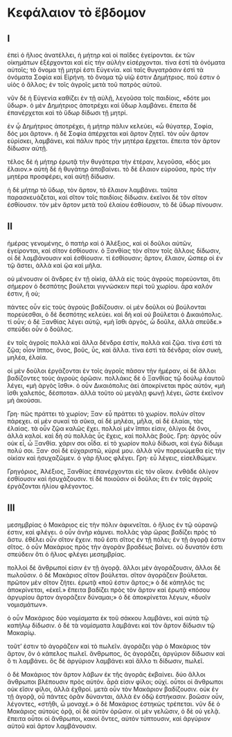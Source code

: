 # Κεφάλαιον τὸ ἕβδομον

## I

ἐπεὶ ὁ ἥλιος ἀνατέλλει, ἡ μήτηρ καὶ οἱ παῖδες ἐγείρονται. ἐκ τῶν οἰκημάτων ἐξέρχονται καὶ εἰς τὴν αὐλὴν εἰσέρχονται. τίνα ἐστί τὰ ὀνόματα αὐτοῖς; τὸ ὄνομα τῇ μητρί ἐστι Εὐγενία. καὶ ταῖς θυγατράσιν ἐστὶ τὰ ὀνόματα Σοφία καὶ Εἰρήνη. τὸ ὄνομα τῷ υἱῷ ἐστιν Δημήτριος. ποῦ ἐστιν ὁ υἱὸς ὁ ἄλλος; ἐν τοῖς ἀγροῖς μετὰ τοῦ πατρὸς αὐτοῦ.

νῦν δὲ ἡ Εὐγενία καθίζει ἐν τῇ αὐλῇ, λεγοῦσα τοῖς παιδίοις, «δότε μοι ὕδωρ». ὁ μὲν Δημήτριος ἀποτρέχει καὶ ὕδωρ λαμβάνει. ἔπειτα δὲ ἐπανέρχεται καὶ τὸ ὕδωρ δίδωσι τῇ μητρί.

ἐν ᾧ Δημήτριος ἀποτρέχει, ἡ μήτηρ πάλιν κελεύει, «ὦ θύγατερ, Σοφία, δός μοι ἄρτον». ἡ δὲ Σοφία ἀπέρχεται καὶ ἄρτον ζητεῖ. τὸν οὖν ἄρτον εὑρίσκει, λαμβάνει, καὶ πάλιν πρὸς τὴν μητέρα ἔρχεται. ἔπειτα τὸν ἄρτον δίδωσιν αὐτῇ.

τέλος δὲ ἡ μήτηρ ἐρωτᾷ τὴν θυγάτερα τὴν ἑτέραν, λεγοῦσα, «δός μοι ἔλαιον.» αὑτὴ δὲ ἡ θυγάτηρ ἀποβαίνει. τὸ δὲ ἔλαιον εὑροῦσα, πρὸς τὴν μητέρα προσφέρει, καὶ αὐτῇ δίδωσιν.

ἡ δὲ μήτηρ τὸ ὕδωρ, τὸν ἄρτον, τὸ ἔλαιον λαμβάνει. ταῦτα παρασκευάζεται, καὶ σῖτον τοῖς παιδίοις δίδωσιν. ἐκεῖνοι δὲ τὸν σῖτον ἐσθίουσιν. τὸν μὲν ἄρτον μετὰ τοῦ ἐλαίου ἐσθίουσιν, τὸ δὲ ὕδωρ πίνουσιν.

## II

ἡμέρας γενομένης, ὁ πατήρ καὶ ὁ Ἀλέξιος, καὶ οἱ δοῦλοι αὐτῶν, ἐγείρονται, καὶ σῖτον ἐσθίουσιν. ὁ Ξανθίας τὸν σῖτον τοῖς ἄλλοις δίδωσιν, οἱ δὲ λαμβάνουσιν καὶ ἐσθίουσιν. τί ἐσθίουσιν; ἄρτον, ἔλαιον, ὥσπερ οἱ ἐν τῷ ἄστει, ἀλλὰ καὶ ᾤα καὶ μῆλα.

οὐ μένουσιν οἱ ἄνδρες ἐν τῇ οἰκίᾳ, ἀλλὰ εἰς τοὺς ἀγροὺς πορεύονται, ὅτι σήμερον ὁ δεσπότης βούλεται γιγνώσκειν περὶ τοῦ χωρίου. ἆρα καλόν ἐστιν, ἢ οὐ;

πάντες οὖν εἰς τοὺς ἀγροὺς βαδίζουσιν. οἱ μὲν δοῦλοι οὐ βούλονται πορεύεσθαι, ὁ δὲ δεσπότης κελεύει. καὶ δὴ καὶ οὐ βούλεται ὁ Δικαιόπολις. τί οὖν; ὁ δὲ Ξανθίας λέγει αὐτῷ, «μὴ ἴσθι ἀργός, ὦ δοῦλε, ἀλλὰ σπεῦδε.» σπεύδει οὖν ὁ δοῦλος.

ἐν τοῖς ἀγροῖς πολλὰ καὶ ἄλλα δένδρα ἐστίν, πολλὰ καὶ ζῷα. τίνα ἐστὶ τὰ ζῷα; οἷον ἵππος, ὄνος, βοῦς, ὗς, καὶ ἄλλα. τίνα ἐστὶ τὰ δένδρα; οἷον συκὴ, μηλέα, ἐλαία.

οἱ μὲν δοῦλοι ἐργάζονται ἐν τοῖς ἀγροῖς πᾶσαν τὴν ἡμέραν, οἱ δὲ ἄλλοι βαδίζοντες τοὺς ἀγροὺς ὁρῶσιν. πολλάκις δὲ ὁ Ξανθίας τῷ δούλῳ ἑαυτοῦ λέγει, «μὴ ἀργὸς ἴσθι». ὁ οὖν Δικαιόπολις ἀεὶ ἀποκρίνεται πρὸς αὐτόν, «μὴ ἴσθι χαλεπός, δέσποτα». ἀλλὰ τοῦτο οὐ μεγὰλῃ φωνῇ λέγει, ὥστε ἐκεῖνον μὴ ἀκούσαι.

Γρη· πῶς πράττει τὸ χωρίον;
Ξαν· εὖ πράττει τὸ χωρίον. πολὺν σῖτον πάρεχει. αἱ μὲν συκαὶ τὰ σῦκα, αἱ δὲ μηλέαι, μῆλα, αἱ δὲ ἐλαίαι, τὰς ἐλαίας. τὰ οὖν ζῷα καλῶς ἔχει. πολλοὶ μὲν ἵπποι εἰσιν, ὀλίγοι δὲ ὄνοι, ἀλλὰ καλοί. καὶ δὴ σὺ πολλὰς ὗς ἔχεις, καὶ πολλὰς βοῦς.
Γρη: ἀργὸς οὖν οὐκ εἶ, ὦ Ξανθία. χάριν σοι οἶδα. εἰ τὸ χωρίον πολὺ δίδωσι, καὶ ἐγὼ δίδωμι πολύ σοι.
Ξαν· σοὶ δὲ εὐχαριστῶ, κύριέ μου. ἀλλὰ νῦν πορευώμεθα εἰς τὴν οἰκίαν καὶ ἡσυχαζῶμεν. ὁ γὰρ ἥλιος φλέγει.
Γρη· εὖ λέγεις, εἰσελθώμεν.

Γρηγόριος, Ἀλέξιος, Ξανθίας ἐπανέρχονται εἰς τὸν οἴκον. ἐνθάδε ὀλίγον ἐσθίουσιν καὶ ἡσυχάζουσιν. τί δὲ ποιοῦσιν οἱ δοῦλοι; ἔτι ἐν τοῖς ἀγροῖς ἐργάζονται ἡλίου φλέγοντος.

## III

μεσημβρίας ὁ Μακάριος εἰς τὴν πόλιν ἀφικνεῖται. ὁ ἥλιος ἐν τῷ οὐρανῷ ἐστιν, καὶ φλέγει. ὁ οὖν ἀνὴρ κάμνει. πολλὰς γὰρ ὥρας βαδίζει πρὸς τὸ ἄστυ. ἐθέλει οὖν σῖτον ἔχειν. ποῦ ἐστι σῖτος ἐν τῇ πόλει; ἐν τῇ ἀγορᾷ ἐστιν σῖτος. ὁ οὖν Μακάριος πρὸς τὴν ἀγορὰν βραδέως βαίνει. οὐ δυνατόν ἐστι σπεύδειν ὅτι ὁ ἥλιος φλέγει μεσημβρίας.

πολλοὶ δὲ ἄνθρωποί εἰσιν ἐν τῇ ἀγορᾷ. ἄλλοι μὲν ἀγοράζουσιν, ἄλλοι δὲ πωλοῦσιν. ὁ δὲ Μακάριος σῖτον βούλεται. σῖτον ἀγοράζειν βούλεται. πρῶτον μὲν σῖτον ζήτει. ἐρωτᾷ «ποῦ ἐστιν ἄρτος;» ὁ δὲ κάπηλός τις ἀποκρίνεται, «ἐκεῖ.» ἔπειτα βαδίζει πρὸς τὸν ἄρτον καὶ ἐρωτᾷ «πόσου ἀργυρίου ἄρτον ἀγοράζειν δύναμαι;» ὁ δὲ ἀποκρίνεται λέγων, «δυοῖν νομισμάτων».

ὁ οὖν Μακάριος δύο νομίσματα ἐκ τοῦ σάκκου λαμβάνει, καὶ αὐτὰ τῷ καπήλῳ δίδωσιν. ὁ δὲ τὰ νομίσματα λαμβάνει καὶ τὸν ἄρτον δίδωσιν τῷ Μακαρίῳ.

τοῦτ’ ἐστιν τὸ ἀγοράζειν καὶ τὸ πωλεῖν. ἀγοράζει γὰρ ὁ Μακάριος τὸν ἄρτον, ὃν ὁ κάπελος πωλεῖ. ἄνθρωπος, ὅς ἀγοράζει, ἀργύριον δίδωσιν καὶ ὅ τι λαμβάνει. ὃς δὲ ἀργύριον λαμβάνει καὶ ἄλλο τι δίδωσιν, πωλεῖ.

ὁ δὲ Μακάριος τὸν ἄρτον λάβων ἐκ τῆς ἀγορᾶς ἐκβαίνει. δύο ἄλλοι ἄνθρωποι βλέπουσιν πρὸς αὐτόν. ἆρά εἰσιν φίλοι; οὐχί. οὗτοι οἱ ἄνθρωποι οὐκ εἴσιν φίλοι, ἀλλὰ ἐχθροί. μετὰ οὖν τὸν Μακάριον βαδίζουσιν. οὐκ ἐν τῇ ἀγορᾷ, οὗ πάντες ὁρᾶν δύνανται, ἀλλὰ ἐν ὁδῷ ἑστήκασιν. βοῶσιν οὖν, λέγοντες, «στῆθι, ὦ μοναχέ.» ὁ δὲ Μακάριος ἑστηκὼς τρέπεται. νῦν δὲ ὁ Μακάριος αὐτοὺς ὁρᾷ, οἱ δὲ αὐτὸν ὁρῶσιν. οἱ μὲν γελῶσιν, ὁ δὲ οὐ γελᾷ. ἔπειτα οὗτοι οἱ ἄνθρωποι, κακοὶ ὄντες, αὐτὸν τύπτουσιν, καὶ ἀργύριον αὐτοῦ καὶ ἄρτον λαμβάνουσιν.
